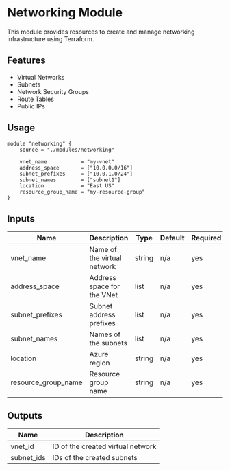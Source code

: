 # Networking Module

This module provides resources to create and manage networking infrastructure using Terraform.

## Features

- Virtual Networks
- Subnets
- Network Security Groups
- Route Tables
- Public IPs

## Usage

```hcl
module "networking" {
    source = "./modules/networking"

    vnet_name           = "my-vnet"
    address_space       = ["10.0.0.0/16"]
    subnet_prefixes     = ["10.0.1.0/24"]
    subnet_names        = ["subnet1"]
    location            = "East US"
    resource_group_name = "my-resource-group"
}
```

## Inputs

| Name                | Description                       | Type     | Default     | Required |
|---------------------|-----------------------------------|----------|-------------|----------|
| vnet_name           | Name of the virtual network       | string   | n/a         | yes      |
| address_space       | Address space for the VNet        | list     | n/a         | yes      |
| subnet_prefixes     | Subnet address prefixes           | list     | n/a         | yes      |
| subnet_names        | Names of the subnets              | list     | n/a         | yes      |
| location            | Azure region                      | string   | n/a         | yes      |
| resource_group_name | Resource group name               | string   | n/a         | yes      |

## Outputs

| Name         | Description                       |
|--------------|-----------------------------------|
| vnet_id      | ID of the created virtual network |
| subnet_ids   | IDs of the created subnets        |

